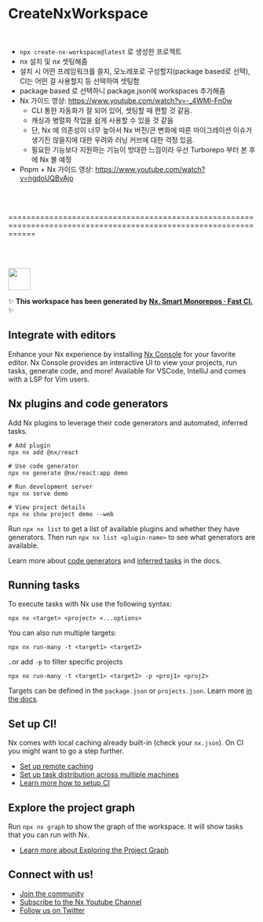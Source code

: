 # CreateNxWorkspace

<br/>

- `npx create-nx-workspace@latest` 로 생성한 프로젝트
- nx 설치 및 nx 셋팅해줌
- 설치 시 어떤 프레임워크를 쓸지, 모노레포로 구성할지(package based로 선택), CI는 어떤 걸 사용할지 등 선택하여 셋팅함
- package based 로 선택하니 package.json에 workspaces 추가해줌
- Nx 가이드 영상: https://www.youtube.com/watch?v=-_4WMl-Fn0w
  - CLI 통한 자동화가 잘 되어 있어, 셋팅할 때 편할 것 같음.
  - 캐싱과 병렬화 작업을 쉽게 사용할 수 있을 것 같음
  - 단, Nx 에 의존성이 너무 높아서 Nx 버전/큰 변화에 따른 마이그레이션 이슈가 생기진 않을지에 대한 우려와 러닝 커브에 대한 걱정 있음.
  - 필요한 기능보다 지원하는 기능이 방대한 느낌이라 우선 Turborepo 부터 본 후에 Nx 볼 예정
- Pnpm + Nx 가이드 영상: https://www.youtube.com/watch?v=ngdoUQBvAjo

<br/>
<br/>

==================================================================================================================

<br/>
<br/>

<a alt="Nx logo" href="https://nx.dev" target="_blank" rel="noreferrer"><img src="https://raw.githubusercontent.com/nrwl/nx/master/images/nx-logo.png" width="45"></a>

✨ **This workspace has been generated by [Nx, Smart Monorepos · Fast CI.](https://nx.dev)** ✨

## Integrate with editors

Enhance your Nx experience by installing [Nx Console](https://nx.dev/nx-console) for your favorite editor. Nx Console
provides an interactive UI to view your projects, run tasks, generate code, and more! Available for VSCode, IntelliJ and
comes with a LSP for Vim users.

## Nx plugins and code generators

Add Nx plugins to leverage their code generators and automated, inferred tasks.

```
# Add plugin
npx nx add @nx/react

# Use code generator
npx nx generate @nx/react:app demo

# Run development server
npx nx serve demo

# View project details
npx nx show project demo --web
```

Run `npx nx list` to get a list of available plugins and whether they have generators. Then run `npx nx list <plugin-name>` to see what generators are available.

Learn more about [code generators](https://nx.dev/features/generate-code) and [inferred tasks](https://nx.dev/concepts/inferred-tasks) in the docs.

## Running tasks

To execute tasks with Nx use the following syntax:

```
npx nx <target> <project> <...options>
```

You can also run multiple targets:

```
npx nx run-many -t <target1> <target2>
```

..or add `-p` to filter specific projects

```
npx nx run-many -t <target1> <target2> -p <proj1> <proj2>
```

Targets can be defined in the `package.json` or `projects.json`. Learn more [in the docs](https://nx.dev/features/run-tasks).

## Set up CI!

Nx comes with local caching already built-in (check your `nx.json`). On CI you might want to go a step further.

- [Set up remote caching](https://nx.dev/features/share-your-cache)
- [Set up task distribution across multiple machines](https://nx.dev/nx-cloud/features/distribute-task-execution)
- [Learn more how to setup CI](https://nx.dev/recipes/ci)

## Explore the project graph

Run `npx nx graph` to show the graph of the workspace.
It will show tasks that you can run with Nx.

- [Learn more about Exploring the Project Graph](https://nx.dev/core-features/explore-graph)

## Connect with us!

- [Join the community](https://nx.dev/community)
- [Subscribe to the Nx Youtube Channel](https://www.youtube.com/@nxdevtools)
- [Follow us on Twitter](https://twitter.com/nxdevtools)

